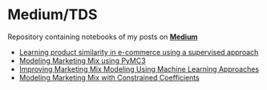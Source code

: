 # Medium/TDS
Repository containing notebooks of my posts on <a href='https://medium.com/@slavax'><b>Medium</b></a> 


* [Learning product similarity in e-commerce using a supervised approach](https://towardsdatascience.com/learning-product-similarity-in-e-commerce-using-a-supervised-approach-525d734afd99)
* [Modeling Marketing Mix using PyMC3](https://towardsdatascience.com/modeling-marketing-mix-using-pymc3-ba18dd9e6e68)
* [Improving Marketing Mix Modeling Using Machine Learning Approaches](https://towardsdatascience.com/improving-marketing-mix-modeling-using-machine-learning-approaches-25ea4cd6994b)
* [Modeling Marketing Mix with Constrained Coefficients](https://towardsdatascience.com/modeling-marketing-mix-with-constrained-coefficients-234b23190ee2)
